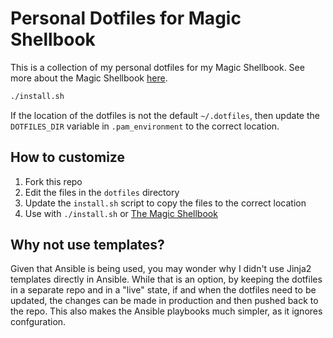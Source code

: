 # Personal Dotfiles for Magic Shellbook

This is a collection of my personal dotfiles for my Magic Shellbook. See more about the Magic Shellbook [here]().

```sh
./install.sh
```

If the location of the dotfiles is not the default `~/.dotfiles`, then update the `DOTFILES_DIR` variable in `.pam_environment` to the correct location.

## How to customize
1. Fork this repo
2. Edit the files in the `dotfiles` directory
3. Update the `install.sh` script to copy the files to the correct location
4. Use with `./install.sh` or [The Magic Shellbook](https://github.com/KyleTryon/Ansible-Magic-Shellbook)

## Why not use templates?
Given that Ansible is being used, you may wonder why I didn't use Jinja2 templates directly in Ansible. While that is an option, by keeping the dotfiles in a separate repo and in a "live" state, if and when the dotfiles need to be updated, the changes can be made in production and then pushed back to the repo.
This also makes the Ansible playbooks much simpler, as it ignores confguration.
